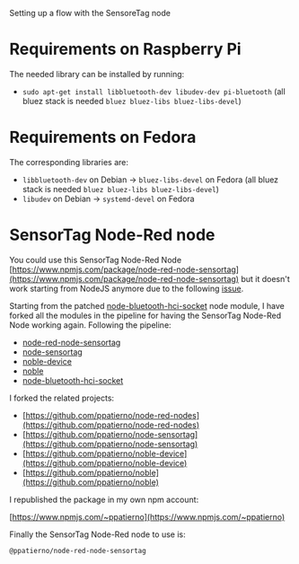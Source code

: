 Setting up a flow with the SensoreTag node

# Requirements on Raspberry Pi

The needed library can be installed by running:

* `sudo apt-get install libbluetooth-dev libudev-dev pi-bluetooth` (all bluez stack is needed `bluez bluez-libs bluez-libs-devel`)

# Requirements on Fedora

The corresponding libraries are:

* `libbluetooth-dev` on Debian -> `bluez-libs-devel` on Fedora (all bluez stack is needed `bluez bluez-libs bluez-libs-devel`)
* `libudev` on Debian -> `systemd-devel` on Fedora

# SensorTag Node-Red node

You could use this SensorTag Node-Red Node [https://www.npmjs.com/package/node-red-node-sensortag](https://www.npmjs.com/package/node-red-node-sensortag) but it doesn't work starting from NodeJS anymore due to the following [issue](https://github.com/noble/node-bluetooth-hci-socket/issues/84).

Starting from the patched [node-bluetooth-hci-socket](https://www.npmjs.com/package/@abandonware/bluetooth-hci-socket) node module, I have forked all the modules in the pipeline for having the SensorTag Node-Red Node working again.
Following the pipeline:

* [node-red-node-sensortag](https://www.npmjs.com/package/node-red-node-sensortag)
* [node-sensortag](https://www.npmjs.com/package/sensortag)
* [noble-device](https://www.npmjs.com/package/noble-device)
* [noble](https://www.npmjs.com/package/noble)
* [node-bluetooth-hci-socket](https://www.npmjs.com/package/@abandonware/bluetooth-hci-socket)

I forked the related projects:

* [https://github.com/ppatierno/node-red-nodes](https://github.com/ppatierno/node-red-nodes)
* [https://github.com/ppatierno/node-sensortag](https://github.com/ppatierno/node-sensortag)
* [https://github.com/ppatierno/noble-device](https://github.com/ppatierno/noble-device)
* [https://github.com/ppatierno/noble](https://github.com/ppatierno/noble)

I republished the package in my own npm account:

[https://www.npmjs.com/~ppatierno](https://www.npmjs.com/~ppatierno)

Finally the SensorTag Node-Red node to use is:

`@ppatierno/node-red-node-sensortag`